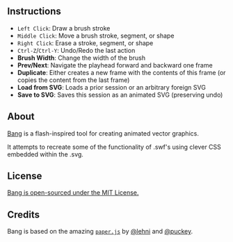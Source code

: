 <!--Bang Animator-->

## Instructions

- `Left Click`: Draw a brush stroke
- `Middle Click`: Move a brush stroke, segment, or shape
- `Right Click`: Erase a stroke, segment, or shape
- `Ctrl-Z`/`Ctrl-Y`: Undo/Redo the last action
- **Brush Width**: Change the width of the brush
- **Prev/Next**: Navigate the playhead forward and backward one frame
- **Duplicate**: Either creates a new frame with the contents of this frame (or copies the content from the last frame)
- **Load from SVG**: Loads a prior session or an arbitrary foreign SVG
- **Save to SVG**: Saves this session as an animated SVG (preserving undo)

## About

[Bang](https://zalo.github.io/Bang/) is a flash-inspired tool for creating animated vector graphics.  

It attempts to recreate some of the functionality of .swf's using clever CSS embedded within the .svg.

## License

[Bang is open-sourced under the MIT License.](https://github.com/zalo/Bang)

## Credits

Bang is based on the amazing [`paper.js`](http://paperjs.org/) by [@lehni](https://github.com/lehni) and [@puckey](https://github.com/puckey).